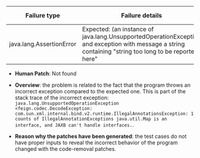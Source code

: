 | Failure type | Failure details | Failing test case | Changed file by jKali |
|--------------|-------------------|----------------------------|-----------------|
| java.lang.AssertionError | Expected: (an instance of java.lang.UnsupportedOperationException and exception with message a string containing "string too long to be reported here" | [JAXBCodecTest.java](https://github.com/repairnator/repairnator-experiments-one-failing-test-case/blob/e0bce64b0c5ab9575e0bf9a6ed56977ca1f849d5/jaxb/src/test/java/feign/jaxb/JAXBCodecTest.java#L180) | [JAXBDecoder.java](https://github.com/repairnator/repairnator-experiments-one-failing-test-case/blob/e0bce64b0c5ab9575e0bf9a6ed56977ca1f849d5/jaxb/src/main/java/feign/jaxb/JAXBDecoder.java#L73)|

- **Human Patch**: Not found

- **Overview**: the problem is related to the fact that the program throws an incorrect exception compared to the expected one. This is part of the stack trace of the incorrect exception: `java.lang.UnsupportedOperationException <feign.codec.DecodeException: com.sun.xml.internal.bind.v2.runtime.IllegalAnnotationsException: 1 counts of IllegalAnnotationExceptions java.util.Map is an interface, and JAXB can't handle interfaces.`. 
- **Reason why the patches have been generated**: the test cases do not have proper inputs to reveal the incorrect behavior of the program changed with the code-removal patches.
